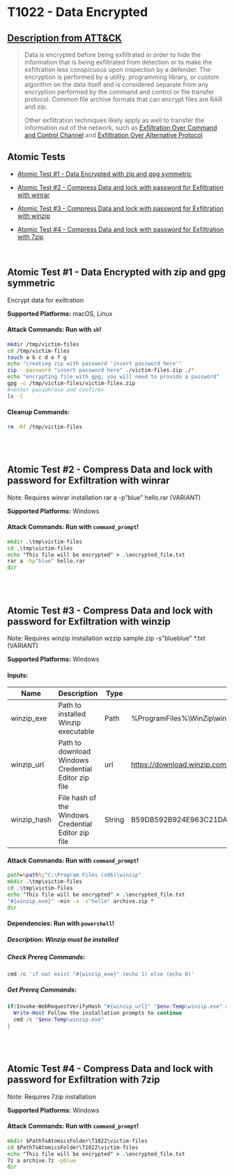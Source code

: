 # T1022 - Data Encrypted

## [Description from ATT&CK](https://attack.mitre.org/wiki/Technique/T1022)

<blockquote>Data is encrypted before being exfiltrated in order to hide the information that is being exfiltrated from detection or to make the exfiltration less conspicuous upon inspection by a defender. The encryption is performed by a utility, programming library, or custom algorithm on the data itself and is considered separate from any encryption performed by the command and control or file transfer protocol. Common file archive formats that can encrypt files are RAR and zip.

Other exfiltration techniques likely apply as well to transfer the information out of the network, such
as [Exfiltration Over Command and Control Channel](https://attack.mitre.org/techniques/T1041)
and [Exfiltration Over Alternative Protocol](https://attack.mitre.org/techniques/T1048)</blockquote>

## Atomic Tests

- [Atomic Test #1 - Data Encrypted with zip and gpg symmetric](#atomic-test-1---data-encrypted-with-zip-and-gpg-symmetric)

- [Atomic Test #2 - Compress Data and lock with password for Exfiltration with winrar](#atomic-test-2---compress-data-and-lock-with-password-for-exfiltration-with-winrar)

- [Atomic Test #3 - Compress Data and lock with password for Exfiltration with winzip](#atomic-test-3---compress-data-and-lock-with-password-for-exfiltration-with-winzip)

- [Atomic Test #4 - Compress Data and lock with password for Exfiltration with 7zip](#atomic-test-4---compress-data-and-lock-with-password-for-exfiltration-with-7zip)

<br/>

## Atomic Test #1 - Data Encrypted with zip and gpg symmetric

Encrypt data for exiltration

**Supported Platforms:** macOS, Linux

#### Attack Commands: Run with `sh`!

```sh
mkdir /tmp/victim-files
cd /tmp/victim-files
touch a b c d e f g
echo "creating zip with password 'insert password here'"
zip --password "insert password here" ./victim-files.zip ./*
echo "encrypting file with gpg, you will need to provide a password"
gpg -c /tmp/victim-files/victim-filex.zip
#<enter passphrase and confirm>
ls -l
```

#### Cleanup Commands:

```sh
rm -Rf /tmp/victim-files
```

<br/>
<br/>

## Atomic Test #2 - Compress Data and lock with password for Exfiltration with winrar

Note: Requires winrar installation
rar a -p"blue" hello.rar (VARIANT)

**Supported Platforms:** Windows

#### Attack Commands: Run with `command_prompt`!

```cmd
mkdir .\tmp\victim-files
cd .\tmp\victim-files
echo "This file will be encrypted" > .\encrypted_file.txt
rar a -hp"blue" hello.rar
dir
```

<br/>
<br/>

## Atomic Test #3 - Compress Data and lock with password for Exfiltration with winzip

Note: Requires winzip installation
wzzip sample.zip -s"blueblue" *.txt (VARIANT)

**Supported Platforms:** Windows

#### Inputs:

| Name | Description | Type | Default Value | 
|------|-------------|------|---------------|
| winzip_exe | Path to installed Winzip executable | Path | %ProgramFiles%&#92;WinZip&#92;winzip64.exe|
| winzip_url | Path to download Windows Credential Editor zip file | url | https://download.winzip.com/gl/nkln/winzip24-home.exe|
| winzip_hash | File hash of the Windows Credential Editor zip file | String | B59DB592B924E963C21DA8709417AC0504F6158CFCB12FE5536F4A0E0D57D7FB|

#### Attack Commands: Run with `command_prompt`!

```cmd
path=%path%;"C:\Program Files (x86)\winzip"
mkdir .\tmp\victim-files
cd .\tmp\victim-files
echo "This file will be encrypted" > .\encrypted_file.txt
"#{winzip_exe}" -min -a -s"hello" archive.zip *
dir
```

#### Dependencies:  Run with `powershell`!

##### Description: Winzip must be installed

##### Check Prereq Commands:

```powershell
cmd /c 'if not exist "#{winzip_exe}" (echo 1) else (echo 0)' 
```

##### Get Prereq Commands:

```powershell
if(Invoke-WebRequestVerifyHash "#{winzip_url}" "$env:Temp\winzip.exe" #{winzip_hash}){
  Write-Host Follow the installation prompts to continue
  cmd /c "$env:Temp\winzip.exe"
}
```

<br/>
<br/>

## Atomic Test #4 - Compress Data and lock with password for Exfiltration with 7zip

Note: Requires 7zip installation

**Supported Platforms:** Windows

#### Attack Commands: Run with `command_prompt`!

```cmd
mkdir $PathToAtomicsFolder\T1022\victim-files
cd $PathToAtomicsFolder\T1022\victim-files
echo "This file will be encrypted" > .\encrypted_file.txt
7z a archive.7z -pblue
dir
```

<br/>
